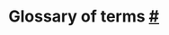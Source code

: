 # Glossary of terms [#](https://www.elastic.co/guide/en/elasticsearch/reference/current/glossary.html#glossary)

<!--stackedit_data:
eyJoaXN0b3J5IjpbLTE5MzQ0Mzg1Ml19
-->